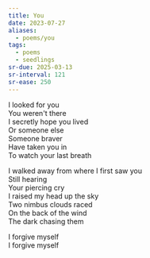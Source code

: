 ```yaml
---
title: You
date: 2023-07-27
aliases:
  - poems/you
tags:
  - poems
  - seedlings
sr-due: 2025-03-13
sr-interval: 121
sr-ease: 250
---
```

I looked for you  
You weren't there  
I secretly hope you lived  
Or someone else  
Someone braver  
Have taken you in  
To watch your last breath  

I walked away from where I first saw you  
Still hearing  
Your piercing cry  
I raised my head up the sky  
Two nimbus clouds raced  
On the back of the wind  
The dark chasing them  

I forgive myself  
I forgive myself  